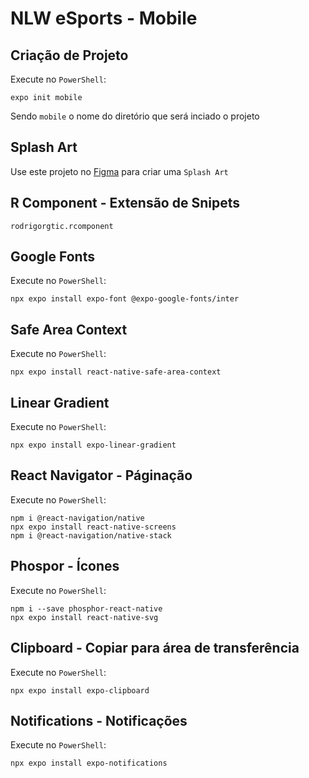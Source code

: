 # NLW eSports - Mobile
## Criação de Projeto
Execute no `PowerShell`:
```
expo init mobile
```
Sendo `mobile` o nome do diretório que será inciado o projeto

## Splash Art
Use este projeto no [Figma](https://www.figma.com/file/ddc0glVeILssZl0Dcn1lSS/App-Icon-%26-Splash) para criar uma `Splash Art`

## R Component - Extensão de Snipets
`rodrigorgtic.rcomponent`

## Google Fonts
Execute no `PowerShell`:
```
npx expo install expo-font @expo-google-fonts/inter
```
## Safe Area Context
Execute no `PowerShell`:
```
npx expo install react-native-safe-area-context
```
## Linear Gradient
Execute no `PowerShell`:
```
npx expo install expo-linear-gradient
```
## React Navigator - Páginação
Execute no `PowerShell`:
```
npm i @react-navigation/native
npx expo install react-native-screens
npm i @react-navigation/native-stack
```

## Phospor - Ícones
Execute no `PowerShell`:
```
npm i --save phosphor-react-native
npx expo install react-native-svg
```

## Clipboard - Copiar para área de transferência
Execute no `PowerShell`:
```
npx expo install expo-clipboard
```

## Notifications - Notificações
Execute no `PowerShell`:
```
npx expo install expo-notifications
```
